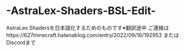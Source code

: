 # -AstraLex-Shaders-BSL-Edit-
AstraLex Shadersを日本語化するためのものです※翻訳途中
ご連絡はhttps://627minecraft.hatenablog.com/entry/2022/09/16/192953 またはDiscordまで
